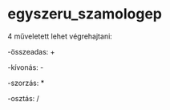# egyszeru_szamologep

4 műveletett lehet végrehajtani:

-összeadas: +

-kívonás: -

-szorzás: *

-osztás: /
